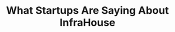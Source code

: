 ---
enable: true
title: "What Startups Are Saying About InfraHouse"
description: "Don't just take our word for it - hear from some of our satisfied clients!  Check out some of our testimonials below to see what others are saying about us."

# Testimonials
testimonials:
  - name: "Tech Founder"
    designation: "HealthTech Startup"
    avatar: "/images/avatar-sm.png"
    content: "As a pre-seed startup, we struggled with setting up a reliable infrastructure. This team got us up and running in just days with a scalable AWS solution that supports our rapid growth."

  - name: "CTO"
    designation: "SaaS Platform"
    avatar: "/images/avatar-sm.png"
    content: "We were hemorrhaging money on cloud costs without realizing it. After their audit, we saved 35% monthly, freeing up resources to invest in product development."

  - name: "Head of Engineering"
    designation: "Fintech Startup"
    avatar: "/images/avatar-sm.png"
    content: "Our database crashed during a critical product launch. They recovered everything within hours, saving us from significant losses."

# don't create a separate page
_build:
  render: "never"
---